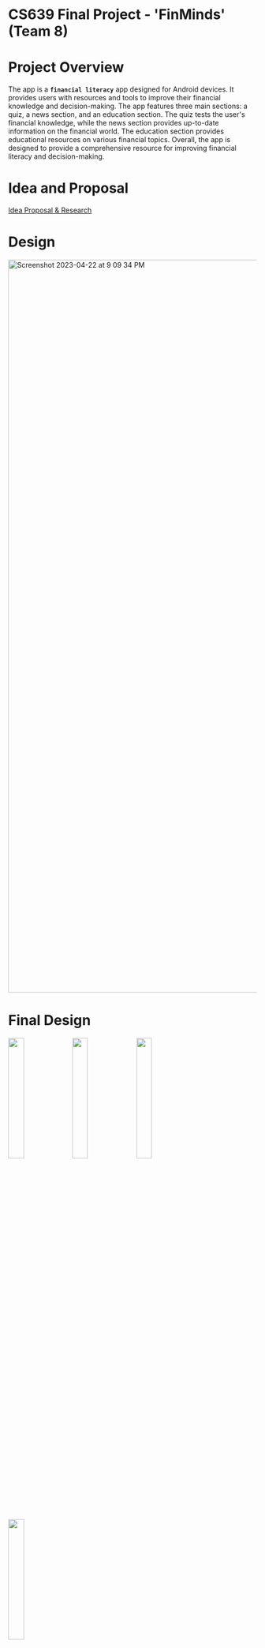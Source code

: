 # CS639 Final Project - 'FinMinds' (Team 8)

# Project Overview

The app is a **`financial literacy`** app designed for Android devices. It provides users with resources and tools to improve their financial knowledge and decision-making. The app features three main sections: a quiz, a news section, and an education section. The quiz tests the user's financial knowledge, while the news section provides up-to-date information on the financial world. The education section provides educational resources on various financial topics. Overall, the app is designed to provide a comprehensive resource for improving financial literacy and decision-making.

# Idea and Proposal
[Idea Proposal & Research](https://docs.google.com/document/d/1yi7Hwpy7o48bMEGhqWHTFnHy8iyZ0ZBt/edit)
# Design
<img width="1485" alt="Screenshot 2023-04-22 at 9 09 34 PM" src="https://user-images.githubusercontent.com/64671049/233814011-246d8a86-84ed-40a4-9416-a75052343daa.png">

# Final Design
<img src="https://github.com/PAJK87/CS639-Final/assets/64671049/9c054dba-78b0-475e-8e87-c8ede2040c84" width="25%" height="25%">
<img src="https://github.com/PAJK87/CS639-Final/assets/64671049/19a8413d-8277-4453-8e3f-53337412d7a4" width="25%" height="25%">
<img src="https://github.com/PAJK87/CS639-Final/assets/64671049/9bb7fd22-0809-461a-bfb8-92095eed82a0" width="25%" height="25%">
<img src="https://github.com/PAJK87/CS639-Final/assets/64671049/3289dd87-754b-4f3c-9467-3a4a05a028a8" width="25%" height="25%">


# Final Prototype
For the final prototype we stuck closely to the intial wireframe design we made. We did make a change to the logo, while the graduation cap did bring in the education aspect we were worried it skewed towards a younger crowd and the logo without it was more mature. The biggest changes we made were to the topic quiz component and the news section. For the topics, instead of having a seperate screen for the topic quiz, we decided to integrate it into the topic page itself. This design makes it easier for the user. The news section was simplfied just due to time frame. We made it a single list of news articles instead of having different sections and featured stories. In further iterations of the app, we would fine tune the news sections to add different sources and a search function. 

The app is coded using Kotlin and we used Google's Jetpack Compose toolkit for the UI. We chose Kotlin since it is Google's preferred language for android apps. We chose Jetpack Compose for the UI because it was something that we wanted to have more experience using and because it makes it a little more straightforward to design a UI than using the traditional XML structure of android apps. 


